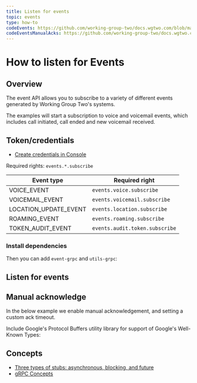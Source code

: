 ```yaml
---
title: Listen for events
topic: events
type: how-to
codeEvents: https://github.com/working-group-two/docs.wgtwo.com/blob/master/examples/events/src/main/kotlin/GetEvents.kt
codeEventsManualAcks: https://github.com/working-group-two/docs.wgtwo.com/blob/master/examples/events/src/main/kotlin/GetEventsManualAck.kt
---
```


# How to listen for Events

## Overview

The event API allows you to subscribe to a variety of different events generated by Working Group Two's systems.

The examples will start a subscription to voice and voicemail events, which includes call initiated, call ended and
new voicemail received.

## Token/credentials
* [Create credentials in Console](https://console.wgtwo.com/api-keys-redirect)

Required rights: `events.*.subscribe`

| Event type            | Required right                 |
|-----------------------|--------------------------------|
| VOICE_EVENT           | `events.voice.subscribe`       |
| VOICEMAIL_EVENT       | `events.voicemail.subscribe`   |
| LOCATION_UPDATE_EVENT | `events.location.subscribe`    |
| ROAMING_EVENT         | `events.roaming.subscribe`     |
| TOKEN_AUDIT_EVENT     | `events.audit.token.subscribe` |

### Install dependencies
<JitpackDependency />

Then you can add `event-grpc` and `utils-grpc`: 

<ClientDependencies :clients="['events-grpc', 'utils-grpc']"/>

## Listen for events
<GithubCode :to="$frontmatter.codeEvents" />

## Manual acknowledge
In the below example we enable manual acknowledgement, and setting a custom ack timeout.

Include Google's Protocol Buffers utility library for support of Google's Well-Known Types:
<ClientDependencies :clients="['protobuf-java-util']"/>

<GithubCode :to="$frontmatter.codeEventsManualAcks" />

## Concepts
* [Three types of stubs: asynchronous, blocking, and future](https://grpc.io/docs/reference/java/generated-code/)
* [gRPC Concepts](https://grpc.io/docs/guides/concepts/)
